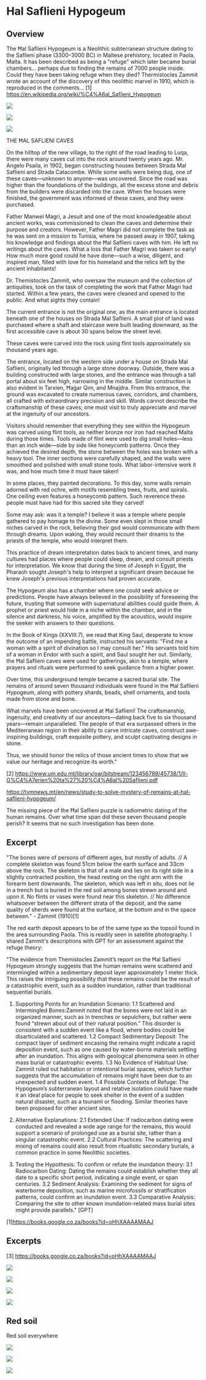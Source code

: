 # Hal Saflieni Hypogeum

## Overview

The Ħal Saflieni Hypogeum is a Neolithic subterranean structure dating to the Saflieni phase (3300–3000 BC) in Maltese prehistory, located in Paola, Malta. It has been described as being a "refuge" which later became burial chambers... perhaps due to finding the remains of 7000 people inside. Could they have been taking refuge when they died? Thermistocles Zammit wrote an account of the discovery of this neolithic marvel in 1910, which is reproduced in the comments...
[1] https://en.wikipedia.org/wiki/%C4%A6al_Saflieni_Hypogeum

![](img/photo_6095@03-12-2024_15-25-57.jpg)

![](img/photo_6096@03-12-2024_15-25-58.jpg)

![](img/photo_6097@03-12-2024_15-25-58.jpg)

THE ĦAL SAFLIENI CAVES

On the hilltop of the new village, to the right of the road leading to Luqa, there were many caves cut into the rock around twenty years ago. Mr. Angelo Psaila, in 1902, began constructing houses between Strada Mal Saflieni and Strada Catacombe. While some wells were being dug, one of these caves—unknown to anyone—was uncovered. Since the road was higher than the foundations of the buildings, all the excess stone and debris from the builders were discarded into the cave. When the houses were finished, the government was informed of these caves, and they were purchased.

Father Manwel Magri, a Jesuit and one of the most knowledgeable about ancient works, was commissioned to clean the caves and determine their purpose and creators. However, Father Magri did not complete the task as he was sent on a mission to Tunisia, where he passed away in 1907, taking his knowledge and findings about the Ħal Saflieni caves with him. He left no writings about the caves. What a loss that Father Magri was taken so early! How much more good could he have done—such a wise, diligent, and inspired man, filled with love for his homeland and the relics left by the ancient inhabitants!

Dr. Themistocles Zammit, who oversaw the museum and the collection of antiquities, took on the task of completing the work that Father Magri had started. Within a few years, the caves were cleaned and opened to the public. And what sights they contain!

The current entrance is not the original one, as the main entrance is located beneath one of the houses on Strada Mal Saflieni. A small plot of land was purchased where a shaft and staircase were built leading downward, as the first accessible cave is about 30 spans below the street level.

These caves were carved into the rock using flint tools approximately six thousand years ago.

The entrance, located on the western side under a house on Strada Mal Saflieni, originally led through a large stone doorway. Outside, there was a building constructed with large stones, and the entrance was through a tall portal about six feet high, narrowing in the middle. Similar construction is also evident in Tarxien, Ħaġar Qim, and Mnajdra. From this entrance, the ground was excavated to create numerous caves, corridors, and chambers, all crafted with extraordinary precision and skill. Words cannot describe the craftsmanship of these caves; one must visit to truly appreciate and marvel at the ingenuity of our ancestors.

Visitors should remember that everything they see within the Hypogeum was carved using flint tools, as neither bronze nor iron had reached Malta during those times. Tools made of flint were used to dig small holes—less than an inch wide—side by side like honeycomb patterns. Once they achieved the desired depth, the stone between the holes was broken with a heavy tool. The inner sections were carefully shaped, and the walls were smoothed and polished with small stone tools. What labor-intensive work it was, and how much time it must have taken!

In some places, they painted decorations. To this day, some walls remain adorned with red ochre, with motifs resembling trees, fruits, and spirals. One ceiling even features a honeycomb pattern. Such reverence these people must have had for this sacred site they carved!

Some may ask: was it a temple? I believe it was a temple where people gathered to pay homage to the divine. Some even slept in those small niches carved in the rock, believing their god would communicate with them through dreams. Upon waking, they would recount their dreams to the priests of the temple, who would interpret them.

This practice of dream interpretation dates back to ancient times, and many cultures had places where people could sleep, dream, and consult priests for interpretation. We know that during the time of Joseph in Egypt, the Pharaoh sought Joseph's help to interpret a significant dream because he knew Joseph's previous interpretations had proven accurate.

The Hypogeum also has a chamber where one could seek advice or predictions. People have always believed in the possibility of foreseeing the future, trusting that someone with supernatural abilities could guide them. A prophet or priest would hide in a niche within the chamber, and in the silence and darkness, his voice, amplified by the acoustics, would inspire the seeker with answers to their questions.

In the Book of Kings (XXVIII:7), we read that King Saul, desperate to know the outcome of an impending battle, instructed his servants: "Find me a woman with a spirit of divination so I may consult her." His servants told him of a woman in Endor with such a spirit, and Saul sought her out. Similarly, the Ħal Saflieni caves were used for gatherings, akin to a temple, where prayers and rituals were performed to seek guidance from a higher power.

Over time, this underground temple became a sacred burial site. The remains of around seven thousand individuals were found in the Ħal Saflieni Hypogeum, along with pottery shards, beads, shell ornaments, and tools made from stone and bone.

What marvels have been uncovered at Ħal Saflieni! The craftsmanship, ingenuity, and creativity of our ancestors—dating back five to six thousand years—remain unparalleled. The people of that era surpassed others in the Mediterranean region in their ability to carve intricate caves, construct awe-inspiring buildings, craft exquisite pottery, and sculpt captivating designs in stone. 

Thus, we should honor the relics of those ancient times to show that we value our heritage and recognize its worth."

[2] https://www.um.edu.mt/library/oar/bitstream/123456789/45738/1/Il-G%C4%A7erien%20ta%27%20%C4%A6al%20Saflieni.pdf

https://tvmnews.mt/en/news/study-to-solve-mystery-of-remains-at-hal-saflieni-hypogeum/

The missing piece of the Ħal Saflieni puzzle is radiometric dating of the human remains. Over what time span did these seven thousand people perish? It seems that no such investigation has been done.

## Excerpt

"The bones were of persons of different ages, but mostly of adults. // A complete skeleton was found 51cm below the earth surface and 33cm above the rock. The skeleton is that of a male and lies on its right side in a slightly contracted position, the head resting on the right arm with the forearm bent downwards. The skeleton, which was left in situ, does not lie in a trench but is buried in the red soil among bones strewn around and upon it. No flints or vases were found near this skeleton. // No difference whatsoever between the different strata of the deposit, and the same quality of sherds were found at the surface, at the bottom and in the space between." - Zammit (1910)[1]

The red earth deposit appears to be of the same type as the topsoil found in the area surrounding Paola. This is readily seen in satellite photography. I shared Zammit's descriptions with GPT for an assessment against the refuge theory:

"The evidence from Themistocles Zammit’s report on the Ħal Saflieni Hypogeum strongly suggests that the human remains were scattered and intermingled within a sedimentary deposit layer approximately 1 meter thick. This raises the intriguing possibility that these remains could be the result of a catastrophic event, such as a sudden inundation, rather than traditional sequential burials.

1. Supporting Points for an Inundation Scenario:
1.1 Scattered and Intermingled Bones:Zammit noted that the bones were not laid in an organized manner, such as in trenches or sepulchers, but rather were found “strewn about out of their natural position.” This disorder is consistent with a sudden event like a flood, where bodies could be disarticulated and scattered.
1.2 Compact Sedimentary Deposit: The compact layer of sediment encasing the remains might indicate a rapid deposition event, such as one caused by water-borne materials settling after an inundation. This aligns with geological phenomena seen in other mass burial or catastrophic events.
1.3 No Evidence of Habitual Use: Zammit ruled out habitation or intentional burial spaces, which further suggests that the accumulation of remains might have been due to an unexpected and sudden event.
1.4 Possible Contexts of Refuge: The Hypogeum’s subterranean layout and relative isolation could have made it an ideal place for people to seek shelter in the event of a sudden natural disaster, such as a tsunami or flooding. Similar theories have been proposed for other ancient sites.

2. Alternative Explanations:
2.1 Extended Use: If radiocarbon dating were conducted and revealed a wide age range for the remains, this would support a scenario of prolonged use as a burial site, rather than a singular catastrophic event.
2.2 Cultural Practices: The scattering and mixing of remains could also result from ritualistic secondary burials, a common practice in some Neolithic societies.

3. Testing the Hypothesis:
To confirm or refute the inundation theory:
3.1 Radiocarbon Dating: Dating the remains could establish whether they all date to a specific short period, indicating a single event, or span centuries.
3.2 Sediment Analysis: Examining the sediment for signs of waterborne deposition, such as marine microfossils or stratification patterns, could confirm an inundation event.
3.3 Comparative Analysis: Comparing the site to other known inundation-related mass burial sites might provide parallels." [GPT]

[1]https://books.google.co.za/books?id=oHhXAAAAMAAJ

## Excerpts

[3] https://books.google.co.za/books?id=oHhXAAAAMAAJ

![](img/photo_6098@03-12-2024_15-51-26.jpg)

![](img/photo_6099@03-12-2024_15-51-26.jpg)

![](img/photo_6100@03-12-2024_15-51-26.jpg)

![](img/photo_6101@03-12-2024_15-51-26.jpg)

## Red soil

Red soil everywhere

![](img/photo_6104@03-12-2024_23-03-10.jpg)

![](img/photo_6105@03-12-2024_23-03-10.jpg)

![](img/photo_6106@03-12-2024_23-03-10.jpg)

